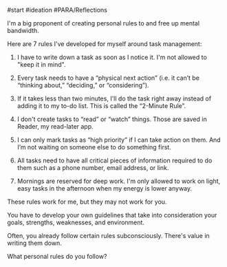 #start #ideation #PARA/Reflections 

I'm a big proponent of creating personal rules to and free up mental bandwidth.  
  
Here are 7 rules I've developed for myself around task management:  
  
1. I have to write down a task as soon as I notice it. I'm not allowed to "keep it in mind".  
  
2. Every task needs to have a “physical next action” (i.e. it can’t be “thinking about,” “deciding,” or “considering”).  
  
3. If it takes less than two minutes, I'll do the task right away instead of adding it to my to-do list. This is called the “2-Minute Rule”.  
  
4. I don't create tasks to “read” or “watch” things. Those are saved in Reader, my read-later app.  
  
5. I can only mark tasks as “high priority” if I can take action on them. And I’m not waiting on someone else to do something first.  
  
6. All tasks need to have all critical pieces of information required to do them such as a phone number, email address, or link.  
  
7. Mornings are reserved for deep work. I'm only allowed to work on light, easy tasks in the afternoon when my energy is lower anyway.  
  
These rules work for me, but they may not work for you.  
  
You have to develop your own guidelines that take into consideration your goals, strengths, weaknesses, and environment.  
  
Often, you already follow certain rules subconsciously. There's value in writing them down.  
  
What personal rules do you follow?
